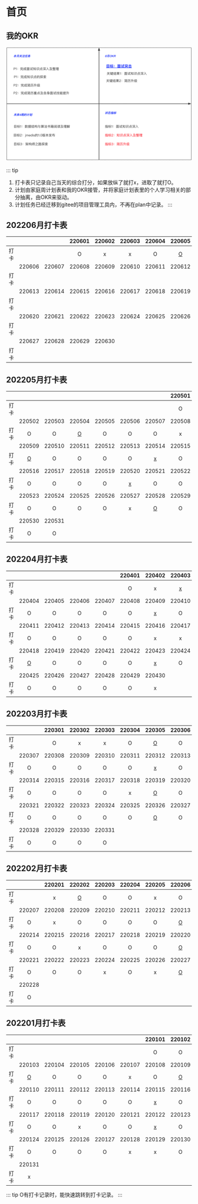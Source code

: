 # 首页

## 我的OKR
<p>
    <img src="/res/okr/okr-20220605.png" alt="">
</p>



::: tip
1. 打卡表只记录自己当天的综合打分，如果放纵了就打x，进取了就打O。
2. 计划由家庭周计划表和我的OKR接管，并将家庭计划表里的个人学习相关的部分抽离，由OKR来驱动。
3. 计划任务已经迁移到gitee的项目管理工具内，不再在plan中记录。
:::

## 202206月打卡表

|      |        |        | 220601 | 220602 | 220603 | 220604 |               220605                |
| :--: | :----: | :----: | :----: | :----: | :----: | :----: | :---------------------------------: |
| 打卡 |        |        |   O    |   x    |   x    |   O    | [O](./zh/2022/a06.html#_2022-06-05) |
|      | 220606 | 220607 | 220608 | 220609 | 220610 | 220611 |               220612                |
| 打卡 |        |        |        |        |        |        |                                     |
|      | 220613 | 220614 | 220615 | 220616 | 220617 | 220618 |               220619                |
| 打卡 |        |        |        |        |        |        |                                     |
|      | 220620 | 220621 | 220622 | 220623 | 220624 | 220625 |               220626                |
| 打卡 |        |        |        |        |        |        |                                     |
|      | 220627 | 220628 | 220629 | 220630 |        |        |                                     |
| 打卡 |        |        |        |        |        |        |                                     |

## 202205月打卡表

|      |                                     |        |                                     |        |                                     |                                     | 220501 |
| :--: | :---------------------------------: | :----: | :---------------------------------: | :----: | :---------------------------------: | :---------------------------------: | :----: |
| 打卡 |                                     |        |                                     |        |                                     |                                     |   O    |
|      |               220502                | 220503 |               220504                | 220505 |               220506                |               220507                | 220508 |
| 打卡 |                  O                  |   O    | [O](./zh/2022/a05.html#_2022-05-04) |   O    |                  O                  |                  O                  |   x    |
|      |               220509                | 220510 |               220511                | 220512 |               220513                |               220514                | 220515 |
| 打卡 | [O](./zh/2022/a05.html#_2022-05-09) |   O    |                  O                  |   O    |                  O                  | [x](./zh/2022/a05.html#_2022-05-14) |   O    |
|      |               220516                | 220517 |               220518                | 220519 |               220520                |               220521                | 220522 |
| 打卡 |                  O                  |   O    |                  O                  |   O    | [x](./zh/2022/a05.html#_2022-05-20) |                  O                  |   O    |
|      |               220523                | 220524 |               220525                | 220526 |               220527                |               220528                | 220529 |
| 打卡 |                  O                  |   O    |                  O                  |   O    |                  x                  | [O](./zh/2022/a05.html#_2022-05-28) |   O    |
|      |               220530                | 220531 |                                     |        |                                     |                                     |        |
| 打卡 |                  O                  |   O    |                                     |        |                                     |                                     |        |

## 202204月打卡表

|      |                                     |        |        |        | 220401 |               220402                |               220403                |
| :--: | :---------------------------------: | :----: | :----: | :----: | :----: | :---------------------------------: | :---------------------------------: |
| 打卡 |                                     |        |        |        |   O    |                  x                  | [x](./zh/2022/a04.html#_2022-04-03) |
|      |               220404                | 220405 | 220406 | 220407 | 220408 |               220409                |               220410                |
| 打卡 |                  O                  |   O    |   O    |   O    |   O    | [x](./zh/2022/a04.html#_2022-04-09) |                  O                  |
|      |               220411                | 220412 | 220413 | 220414 | 220415 |               220416                |               220417                |
| 打卡 |                  O                  |   O    |   O    |   O    |   O    |                  x                  |                  x                  |
|      |               220418                | 220419 | 220420 | 220421 | 220422 |               220423                |               220424                |
| 打卡 | [O](./zh/2022/a04.html#_2022-04-18) |   O    |   O    |   O    |   O    | [x](./zh/2022/a04.html#_2022-04-23) |                  O                  |
|      |               220425                | 220426 | 220427 | 220428 | 220429 |               220430                |                                     |
| 打卡 |                  O                  |   O    |   O    |   O    |   O    |                  x                  |                                     |

## 202203月打卡表

|      |        | 220301 | 220302 | 220303 | 220304 |               220305                | 220306 |
| :--: | :----: | :----: | :----: | :----: | :----: | :---------------------------------: | :----: |
| 打卡 |        |   O    |   x    |   x    |   O    | [O](./zh/2022/a03.html#_2022-03-05) |   O    |
|      | 220307 | 220308 | 220309 | 220310 | 220311 |               220312                | 220313 |
| 打卡 |   O    |   O    |   O    |   O    |   O    | [x](./zh/2022/a03.html#_2022-03-12) |   O    |
|      | 220314 | 220315 | 220316 | 220317 | 220318 |               220319                | 220320 |
| 打卡 |   O    |   O    |   O    |   O    |   x    | [O](./zh/2022/a03.html#_2022-03-19) |   O    |
|      | 220321 | 220322 | 220323 | 220324 | 220325 |               220326                | 220327 |
| 打卡 |   O    |   O    |   O    |   O    |   O    | [O](./zh/2022/a03.html#_2022-03-26) |   O    |
|      | 220328 | 220329 | 220330 | 220331 |        |                                     |        |
| 打卡 |   O    |   O    |   O    |   O    |        |                                     |        |

## 202202月打卡表

|      |        | 220201 |               220202                | 220203 | 220204 | 220205 |               220206                |
| :--: | :----: | :----: | :---------------------------------: | :----: | :----: | :----: | :---------------------------------: |
| 打卡 |        |   x    | [O](./zh/2022/a02.html#_2022-02-02) |   O    |   O    |   x    |                  O                  |
|      | 220207 | 220208 |               220209                | 220210 | 220211 | 220212 |               220213                |
| 打卡 |   O    |   x    |                  O                  |   O    |   O    |   O    | [O](./zh/2022/a02.html#_2022-02-13) |
|      | 220214 | 220215 |               220216                | 220217 | 220218 | 220219 |               220220                |
| 打卡 |   O    |   O    |                  x                  |   O    |   O    |   O    | [O](./zh/2022/a02.html#_2022-02-20) |
|      | 220221 | 220222 |               220223                | 220224 | 220225 | 220226 |               220227                |
| 打卡 |   O    |   O    |                  O                  |   x    |   O    |   x    | [O](./zh/2022/a02.html#_2022-02-27) |
|      | 220228 |        |                                     |        |        |        |                                     |
| 打卡 |   O    |        |                                     |        |        |        |                                     |

## 202201月打卡表

|      |                                     |        |        |        |        |               220101                |               220102                |
| :--: | :---------------------------------: | :----: | :----: | :----: | :----: | :---------------------------------: | :---------------------------------: |
| 打卡 |                                     |        |        |        |        |                  O                  |                  O                  |
|      |               220103                | 220104 | 220105 | 220106 | 220107 |               220108                |               220109                |
| 打卡 | [O](./zh/2022/a01.html#_2022-01-03) |   O    |   O    |   O    |   x    |                  O                  | [O](./zh/2022/a01.html#_2022-01-09) |
|      |               220110                | 220111 | 220112 | 220113 | 220114 |               220115                |               220116                |
| 打卡 |                  O                  |   O    |   O    |   O    |   O    | [x](./zh/2022/a01.html#_2022-01-15) |                  O                  |
|      |               220117                | 220118 | 220119 | 220120 | 220121 |               220122                |               220123                |
| 打卡 |                  O                  |   O    |   x    |   O    |   O    | [x](./zh/2022/a01.html#_2022-01-22) |                  O                  |
|      |               220124                | 220125 | 220126 | 220127 | 220128 |               220129                |               220130                |
| 打卡 |                  O                  |   O    |   O    |   O    |   x    |                  x                  |                  O                  |
|      |               220131                |        |        |        |        |                                     |                                     |
| 打卡 |                  x                  |        |        |        |        |                                     |                                     |



::: tip
O有打卡记录时，能快速跳转到打卡记录。
:::
